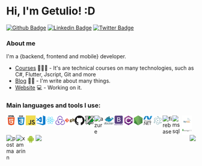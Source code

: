# Hi, I'm Getulio! :D

[![Github Badge](https://img.shields.io/badge/-Github-000?style=flat-square&logo=Github&logoColor=white&link=https://github.com/getrojob)](https://github.com/getrojob)
[![Linkedin Badge](https://img.shields.io/badge/-LinkedIn-blue?style=flat-square&logo=Linkedin&logoColor=white&link=https://www.linkedin.com/in/getuliorodriguez/)](https://www.linkedin.com/in/getuliorodriguez/)
[![Twitter Badge](https://img.shields.io/badge/-Twitter-1ca0f1?style=flat-square&labelColor=1ca0f1&logo=twitter&logoColor=white&link=https://twitter.com/getrojob)](https://twitter.com/getrojob)


### About me
I'm a {backend, frontend and mobile} developer.

- [Courses](https://#) 👨🏼‍🏫 - It's are technical courses on many technologies, such as C#, Flutter, Jscript, Git and more
- [Blog](https://#) ✍🏼 - I'm write about many things.
- [Website](#) 💻 - Working on it.


### Main languages and tools I use:
<p>
<img align="left" alt="HTML" height="26px" src="https://raw.githubusercontent.com/github/explore/80688e429a7d4ef2fca1e82350fe8e3517d3494d/topics/html/html.png" />
<img align="left" alt="css" height="26px" src="https://raw.githubusercontent.com/github/explore/80688e429a7d4ef2fca1e82350fe8e3517d3494d/topics/css/css.png" />
<img align="left" alt="JavaScript" height="26px" src="https://raw.githubusercontent.com/github/explore/80688e429a7d4ef2fca1e82350fe8e3517d3494d/topics/javascript/javascript.png" />
</p>
<p>
<img align="left" alt="Visual Studio Code" width="26px" src="https://raw.githubusercontent.com/github/explore/80688e429a7d4ef2fca1e82350fe8e3517d3494d/topics/visual-studio-code/visual-studio-code.png" />
<img align="left" alt="React" height="26px" src="https://raw.githubusercontent.com/github/explore/80688e429a7d4ef2fca1e82350fe8e3517d3494d/topics/react/react.png" />
<img align="left" alt="Redux" height="26px" src="https://raw.githubusercontent.com/github/explore/80688e429a7d4ef2fca1e82350fe8e3517d3494d/topics/redux/redux.png" />

<img align="left" alt="Git" height="26px" src="https://raw.githubusercontent.com/github/explore/80688e429a7d4ef2fca1e82350fe8e3517d3494d/topics/git/git.png" />
<img align="left" alt="GitHub" height="26px" src="https://raw.githubusercontent.com/github/explore/78df643247d429f6cc873026c0622819ad797942/topics/github/github.png" />
<img align="left" alt="Vim" height="26px" src="https://raw.githubusercontent.com/github/explore/80688e429a7d4ef2fca1e82350fe8e3517d3494d/topics/vim/vim.png" />
<img align="left" alt="azure" width="26" src="https://www.vectorlogo.zone/logos/microsoft_azure/microsoft_azure-icon.svg"  />
<img align="left" alt="docker" width="26" src="https://raw.githubusercontent.com/devicons/devicon/master/icons/docker/docker-original-wordmark.svg"  />
  </p>
<p>
  
<img align="left" alt="bootstrap" width="26" src="https://raw.githubusercontent.com/devicons/devicon/master/icons/bootstrap/bootstrap-plain-wordmark.svg"  /> 
<img align="left" alt="csharp" width="26" src="https://raw.githubusercontent.com/devicons/devicon/master/icons/csharp/csharp-original.svg"/> 
<img align="left" alt="Node.js" width="26px" src="https://raw.githubusercontent.com/github/explore/80688e429a7d4ef2fca1e82350fe8e3517d3494d/topics/nodejs/nodejs.png" />
<img align="left" alt="dotnet" width="26" src="https://raw.githubusercontent.com/devicons/devicon/master/icons/dot-net/dot-net-original-wordmark.svg"  />
<img align="left" alt="electron" width="26" src="https://raw.githubusercontent.com/devicons/devicon/master/icons/electron/electron-original.svg"  /> 
<img align="left" alt="firebase" width="26" src="https://www.vectorlogo.zone/logos/firebase/firebase-icon.svg"  /> 
<img align="left" alt="mssql" width="26" src="https://www.svgrepo.com/show/303229/microsoft-sql-server-logo.svg"  /> 
<img align="left" alt="MySQL" width="26px" src="https://raw.githubusercontent.com/github/explore/80688e429a7d4ef2fca1e82350fe8e3517d3494d/topics/mysql/mysql.png" />
<img align="left" alt="MongoDB" width="26px" src="https://raw.githubusercontent.com/github/explore/80688e429a7d4ef2fca1e82350fe8e3517d3494d/topics/mongodb/mongodb.png" />
<img align="left" alt="postman" width="26" src="https://www.vectorlogo.zone/logos/getpostman/getpostman-icon.svg" />
<img align="left" alt="xamarin" width="26" src="https://raw.githubusercontent.com/detain/svg-logos/780f25886640cef088af994181646db2f6b1a3f8/svg/xamarin.svg"  />
<img align="left" alt="android" width="26" src="https://raw.githubusercontent.com/devicons/devicon/master/icons/android/android-original-wordmark.svg" />
  
  
</p>
<br><br><br>


<a href="https://github.com/getrojob/getrojob">
  <img align = "left" src = "https://github-readme-stats.vercel.app/api/top-langs/?username=getrojob" />
</a>
  
 
  <a href="https://github.com/getrojob/getrojob">
  <img align = "right" src = "https://github-readme-stats.vercel.app/api?username=getrojob&show_icons=true" />
</a>

